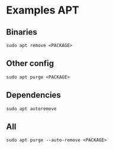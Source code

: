 # Examples APT
## Binaries
`sudo apt remove <PACKAGE>`

## Other config
`sudo apt purge <PACKAGE>`

## Dependencies
`sudo apt autoremove`

## All
`sudo apt purge --auto-remove <PACKAGE>`